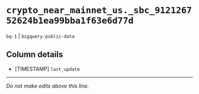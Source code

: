 # `crypto_near_mainnet_us._sbc_912126752624b1ea99bba1f63e6d77d`
`bq-1` | `bigquery-public-data`

## Column details
* [TIMESTAMP] `last_update`

-------------------------------------------------------------------------------
*Do not make edits above this line.*
